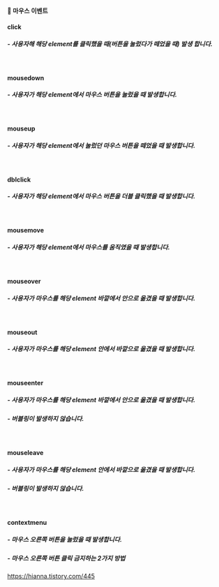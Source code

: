 #### 💭 마우스 이벤트
#### click 
##### - 사용자해 해당 element를 클릭했을 때(버튼을 눌렀다가 떼었을 때) 발생 합니다.

<br>

#### mousedown 
##### - 사용자가 해당 element에서 마우스 버튼을 눌렀을 때 발생합니다.

<br>

#### mouseup 
##### - 사용자가 해당 element에서 눌렀던 마우스 버튼을 떼었을 때 발생합니다.

<br>

#### dblclick 
##### - 사용자가 해당 element에서 마우스 버튼을 더블 클릭했을 때 발생합니다.

<br>

#### mousemove 
##### - 사용자가 해당 element에서 마우스를 움직였을 때 발생합니다.

<br>

#### mouseover 
##### - 사용자가 마우스를 해당 element 바깥에서 안으로 옮겼을 때 발생합니다.

<br>

#### mouseout 
##### - 사용자가 마우스를 해당 element 안에서 바깥으로 옮겼을 때 발생합니다.

<br>

#### mouseenter 
##### - 사용자가 마우스를 해당 element 바깥에서 안으로 옮겼을 때 발생합니다.
##### - 버블링이 발생하지 않습니다.

<br>

#### mouseleave 
##### - 사용자가 마우스를 해당 element 안에서 바깥으로 옮겼을 때 발생합니다.
##### - 버블링이 발생하지 않습니다.

<br>

#### contextmenu 
##### - 마우스 오른쪽 버튼을 눌렀을 때 발생합니다.
##### - 마우스 오른쪽 버튼 클릭 금지하는 2가지 방법
https://hianna.tistory.com/445